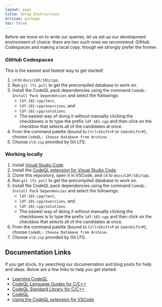 ```yaml
---
layout: page
title: Setup Instructions
octicon: package
toc: false
---
```


Before we move on to write our queries, let us set up our development environment of choice: there are two such ones we recommend: GitHub Codespaces and making a local copy, though we strongly prefer the former.

### GitHub Codespaces

This is the easiest and fastest way to get started!

1. `cd` to `docs/LDF/101/cpp`.
2. Run `git lfs pull` to get the precompiled database to work on.
3. Install the CodeQL pack dependencies using the command `CodeQL: Install Pack Dependencies` and select the followings:
    - `ldf-101-cpp/test`,
    - `ldf-101-cpp/exercises`, and
    - `ldf-101-cpp/solutions`.
    - The easiest way of doing it without manually clicking the checkboxes is to type the prefix `ldf-101-cpp` and then click on the checkbox that selects all of the candidates at once.
4. From the command palette (bound to `Ctrl+Shift+P` or `Cmd+Shift+P`), choose `CodeQL: Choose Database from Archive`.
5. Choose `vld.zip` provided by Git LFS.

### Working locally

1. Install [Visual Studio Code](https://code.visualstudio.com/).
2. Install the [CodeQL extension for Visual Studio Code](https://codeql.github.com/docs/codeql-for-visual-studio-code/setting-up-codeql-in-visual-studio-code/).
3. Clone this repository, open it in VSCode, and `cd` to `docs/LDF/101/cpp`.
4. Run `git lfs pull` to get the precompiled database to work on.
5. Install the CodeQL pack dependencies using the command `CodeQL: Install Pack Dependencies` and select the followings:
    - `ldf-101-cpp/test`,
    - `ldf-101-cpp/exercises`, and
    - `ldf-101-cpp/solutions`.
    - The easiest way of doing it without manually clicking the checkboxes is to type the prefix `ldf-101-cpp` and then click on the checkbox that selects all of the candidates at once.
6. From the command palette (bound to `Ctrl+Shift+P` or `Cmd+Shift+P`), choose `CodeQL: Choose Database from Archive`.
7. Choose `vld.zip` provided by Git LFS.

## Documentation Links

If you get stuck, try searching our documentation and blog posts for help and ideas. Below are a few links to help you get started:

- [Learning CodeQL](https://codeql.github.com/docs/writing-codeql-queries/)
- [CodeQL Language Guides for C/C++](https://codeql.github.com/docs/codeql-language-guides/codeql-for-cpp/)
- [CodeQL Standard Library for C/C++](https://codeql.github.com/codeql-standard-libraries/cpp)
- [CodeQL](https://codeql.github.com/docs/codeql-language-guides/codeql-for-cpp/)
- [Using the CodeQL extension for VSCode](https://codeql.github.com/docs/codeql-for-visual-studio-code/)

